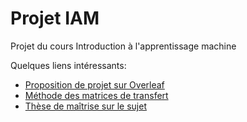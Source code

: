 # Projet IAM
Projet du cours Introduction à l'apprentissage machine

Quelques liens intéressants:

- [Proposition de projet sur Overleaf](https://www.overleaf.com/9551366825fxmmfphbvfxv)
- [Méthode des matrices de transfert](https://github.com/JonathanCauchon/Projet_IAM/blob/master/Documentation/Tutoriel_TMM.pdf)
- [Thèse de maîtrise sur le sujet](https://github.com/JonathanCauchon/Projet_IAM/blob/master/Documentation/Machine%20Learning%20Methods%20for%20Nanophotonic%20Design%20Simulation%20and.pdf)
